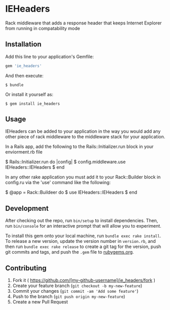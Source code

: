 # IEHeaders

Rack middleware that adds a response header that keeps Internet Explorer from running in compatability mode

## Installation

Add this line to your application's Gemfile:

```ruby
gem 'ie_headers'
```

And then execute:

    $ bundle

Or install it yourself as:

    $ gem install ie_headers

## Usage

IEHeaders can be added to your application in the way you would add any other piece of rack middleware to the middleware stack for your application.

In a Rails app, add the following to the Rails::Initializer.run block in your enviorment.rb file

  $ Rails::Initializer.run do |config|
  $   config.middleware.use IEHeaders::IEHeaders
  $ end

In any other rake application you must add it to your Rack::Builder block in config.ru via the 'use' command like the following:

$ @app = Rack::Buildeer do
$   use IEHeaders::IEHeaders
$ end

## Development

After checking out the repo, run `bin/setup` to install dependencies. Then, run `bin/console` for an interactive prompt that will allow you to experiment.

To install this gem onto your local machine, run `bundle exec rake install`. To release a new version, update the version number in `version.rb`, and then run `bundle exec rake release` to create a git tag for the version, push git commits and tags, and push the `.gem` file to [rubygems.org](https://rubygems.org).

## Contributing

1. Fork it ( https://github.com/[my-github-username]/ie_headers/fork )
2. Create your feature branch (`git checkout -b my-new-feature`)
3. Commit your changes (`git commit -am 'Add some feature'`)
4. Push to the branch (`git push origin my-new-feature`)
5. Create a new Pull Request

